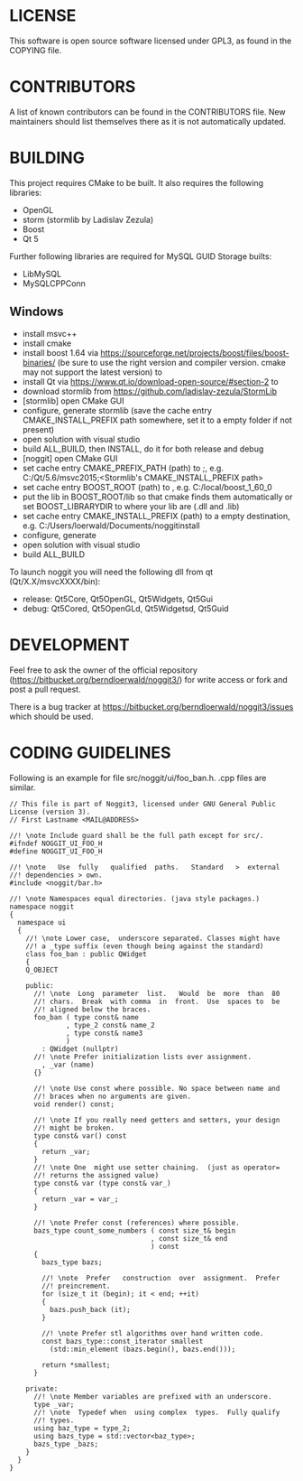 # LICENSE #
This software is open source software licensed under GPL3, as found in
the COPYING file.

# CONTRIBUTORS #
A  list  of  known  contributors  can be  found  in  the  CONTRIBUTORS
file.  New maintainers  should  list  themselves there  as  it is  not
automatically updated.

# BUILDING #
This  project  requires  CMake  to  be built.  It  also  requires  the
following libraries:

* OpenGL
* storm (stormlib by Ladislav Zezula)
* Boost
* Qt 5

Further following libraries are required for MySQL GUID Storage builts:

* LibMySQL
* MySQLCPPConn

## Windows ##

* install msvc++
* install cmake
* install boost 1.64 via https://sourceforge.net/projects/boost/files/boost-binaries/ (be sure to use the right version and compiler version. cmake may not support the latest version) to <boost-install>
* install Qt via https://www.qt.io/download-open-source/#section-2 to <Qt-install>
* download stormlib from https://github.com/ladislav-zezula/StormLib
 * [stormlib] open CMake GUI
 * configure, generate stormlib (save the cache entry CMAKE_INSTALL_PREFIX path somewhere, set it to a empty folder if not present)
 * open solution with visual studio
 * build ALL_BUILD, then INSTALL, do it for both release and debug
* [noggit] open CMake GUI
 * set cache entry CMAKE_PREFIX_PATH (path) to <Qt-install>;<stormlib-build>, e.g. C:/Qt/5.6/msvc2015;<Stormlib's CMAKE_INSTALL_PREFIX path>
 * set cache entry BOOST_ROOT (path) to <boost-install>, e.g. C:/local/boost_1_60_0 
 * put the lib in BOOST_ROOT/lib so that cmake finds them automatically or set BOOST_LIBRARYDIR to where your lib are (.dll and .lib)
 * set cache entry CMAKE_INSTALL_PREFIX (path) to a empty destination, e.g. C:/Users/loerwald/Documents/noggitinstall
 * configure, generate
 * open solution with visual studio
 * build ALL_BUILD
 
 To launch noggit you will need the following dll from qt (Qt/X.X/msvcXXXX/bin):
  * release: Qt5Core, Qt5OpenGL, Qt5Widgets, Qt5Gui
  * debug: Qt5Cored, Qt5OpenGLd, Qt5Widgetsd, Qt5Guid 

# DEVELOPMENT #
Feel   free   to   ask   the   owner  of   the   official   repository
(https://bitbucket.org/berndloerwald/noggit3/)  for  write  access  or
fork and post a pull request.

There is a bug tracker at https://bitbucket.org/berndloerwald/noggit3/issues which should be used.

# CODING GUIDELINES #
Following is  an example for file  src/noggit/ui/foo_ban.h. .cpp files
are similar.

    // This file is part of Noggit3, licensed under GNU General Public License (version 3).
    // First Lastname <MAIL@ADDRESS>
 
    //! \note Include guard shall be the full path except for src/.
    #ifndef NOGGIT_UI_FOO_H
    #define NOGGIT_UI_FOO_H
 
    //! \note   Use  fully   qualified  paths.   Standard   >  external
    //! dependencies > own.
    #include <noggit/bar.h>
 
    //! \note Namespaces equal directories. (java style packages.)
    namespace noggit
    {
      namespace ui
      {
        //! \note Lower case,  underscore separated. Classes might have
        //! a _type suffix (even though being against the standard)
        class foo_ban : public QWidget
        {
        Q_OBJECT
 
        public:
          //! \note  Long  parameter  list.   Would  be  more  than  80
          //! chars.  Break  with comma  in  front.  Use  spaces to  be
          //! aligned below the braces.
          foo_ban ( type const& name
                  , type_2 const& name_2
                  , type const& name3
                  )
            : QWidget (nullptr)
          //! \note Prefer initialization lists over assignment.
            , _var (name)
          {}
 
          //! \note Use const where possible. No space between name and
          //! braces when no arguments are given.
          void render() const;
 
          //! \note If you really need getters and setters, your design
          //! might be broken.
          type const& var() const
          {
            return _var;
          }
          //! \note One  might use setter chaining.  (just as operator=
          //! returns the assigned value)
          type const& var (type const& var_)
          {
            return _var = var_;
          }
 
          //! \note Prefer const (references) where possible.
          bazs_type count_some_numbers ( const size_t& begin
                                       , const size_t& end
                                       ) const
          {
            bazs_type bazs;
 
            //! \note  Prefer   construction  over  assignment.  Prefer
            //! preincrement.
            for (size_t it (begin); it < end; ++it)
            {
              bazs.push_back (it);
            }
 
            //! \note Prefer stl algorithms over hand written code.
            const bazs_type::const_iterator smallest
              (std::min_element (bazs.begin(), bazs.end()));
 
            return *smallest;
          }
 
        private:
          //! \note Member variables are prefixed with an underscore.
          type _var;
          //! \note  Typedef when  using complex  types.  Fully qualify
          //! types.
          using baz_type = type_2;
          using bazs_type = std::vector<baz_type>;
          bazs_type _bazs;
        }
      }
    }